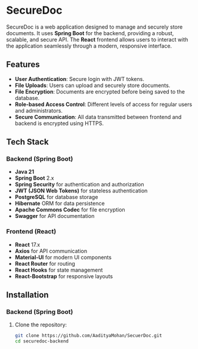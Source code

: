 # SecureDoc

SecureDoc is a web application designed to manage and securely store documents. It uses **Spring Boot** for the backend, providing a robust, scalable, and secure API. The **React** frontend allows users to interact with the application seamlessly through a modern, responsive interface.

## Features

- **User Authentication**: Secure login with JWT tokens.
- **File Uploads**: Users can upload and securely store documents.
- **File Encryption**: Documents are encrypted before being saved to the database.
- **Role-based Access Control**: Different levels of access for regular users and administrators.
- **Secure Communication**: All data transmitted between frontend and backend is encrypted using HTTPS.

## Tech Stack

### Backend (Spring Boot)
- **Java 21**
- **Spring Boot** 2.x
- **Spring Security** for authentication and authorization
- **JWT (JSON Web Tokens)** for stateless authentication
- **PostgreSQL** for database storage
- **Hibernate** ORM for data persistence
- **Apache Commons Codec** for file encryption
- **Swagger** for API documentation

### Frontend (React)
- **React** 17.x
- **Axios** for API communication
- **Material-UI** for modern UI components
- **React Router** for routing
- **React Hooks** for state management
- **React-Bootstrap** for responsive layouts

## Installation

### Backend (Spring Boot)

1. Clone the repository:
   ```bash
   git clone https://github.com/AadityaMohan/SecuerDoc.git
   cd securedoc-backend
